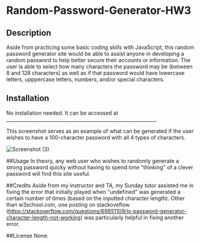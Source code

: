 # Random-Password-Generator-HW3

## Description
Aside from practicing some basic coding skills with JavaScript, this random password generator site would be able to assist anyone in developing a random password to help better secure their accounts or information.  The user is able to select how many characters the password may be (between 8 and 128 characters) as well as if that password would have lowercase letters, upppercase letters, numbers, and/or special characters.

## Installation
No installation needed. It can be accessed at ______________________________________________________________.

This screenshot serves as an example of what can be generated if the user wishes to have a 100-character password with all 4 types of characters.

![Screenshot (3)](https://user-images.githubusercontent.com/109905208/187090291-5d3ac35d-9e7c-46a3-9d65-e0826f8b065d.png)

##Usage
In theory, any web user who wishes to randomly generate a strong password quicky without having to spend time "thinking" of a clever password will find this site useful.

##Credits
Aside from my instructor and TA, my Sunday tutor assisted me in fixing the error that initially played when "undefined" was generated a certain number of times (based on the inputted character length). Other than w3school.com, one posting on stackoveflow (https://stackoverflow.com/questions/69851109/js-password-generator-character-length-not-working) was particularly helpful in fixing another error.

##License
None.

